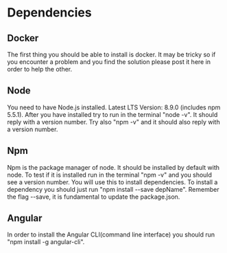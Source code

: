 # Dependencies

## Docker
The first thing you should be able to install is docker. 
It may be tricky so if you encounter a problem and you find the solution please post it here in order to help the other.

## Node
You need to have Node.js installed. Latest LTS Version: 8.9.0 (includes npm 5.5.1).
After you have installed try to run in the terminal "node -v". It should reply with a version number.
Try also "npm -v" and it should also reply with a version number.

## Npm
Npm is the package manager of node. It should be installed by default with node.
To test if it is installed run in the terminal "npm -v" and you should see a version number.
You will use this to install dependencies.
To install a dependency you should just run "npm install --save depName". 
Remember the flag --save, it is fundamental to update the package.json.

## Angular
In order to install the Angular CLI(command line interface) you should run "npm install -g angular-cli".